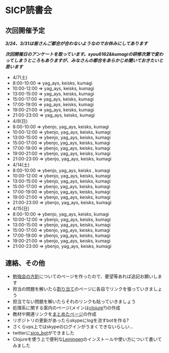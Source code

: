 #  SICP読書会

## 次回開催予定
***3/24、3/31は皆さんご都合が合わないようなのでお休みにしてあります***

***次回開催日のアンケートを取っています。syou6162&kumagiの研修次第で変わってしまうところもありますが、みなさんの都合をあらかじめ聞いておきたいと思います***

- 4/7(土)
 - 8:00-10:00 => yag_ays, keisks, kumagi
 - 10:00-12:00 => yag_ays, keisks, kumagi
 - 13:00-15:00 => yag_ays, keisks, kumagi
 - 15:00-17:00 => yag_ays, keisks, kumagi
 - 17:00-19:00 => yag_ays, keisks, kumagi
 - 19:00-21:00 => yag_ays, keisks, kumagi
 - 21:00-23:00 => yag_ays, keisks, kumagi
- 4/8(日)
 - 8:00-10:00 => ybenjo, yag_ays, keisks, kumagi
 - 10:00-12:00 => ybenjo, yag_ays, keisks, kumagi
 - 13:00-15:00 => ybenjo, yag_ays, keisks, kumagi
 - 15:00-17:00 => ybenjo, yag_ays, keisks, kumagi
 - 17:00-19:00 => ybenjo, yag_ays, keisks, kumagi
 - 19:00-21:00 => ybenjo, yag_ays, keisks, kumagi
 - 21:00-23:00 => ybenjo, yag_ays, keisks, kumagi
- 4/14(土)
 - 8:00-10:00 => ybenjo, yag_ays, keisks , kumagi
 - 10:00-12:00 => ybenjo, yag_ays, keisks, kumagi
 - 13:00-15:00 => ybenjo, yag_ays, keisks, kumagi
 - 15:00-17:00 => ybenjo, yag_ays, keisks, kumagi
 - 17:00-19:00 => ybenjo, yag_ays, keisks, kumagi
 - 19:00-21:00 => ybenjo, yag_ays, keisks, kumagi
 - 21:00-23:00 => ybenjo, yag_ays, keisks, kumagi
- 4/15(日)
 - 8:00-10:00 => ybenjo, yag_ays, keisks, kumagi
 - 10:00-12:00 => ybenjo, yag_ays, keisks, kumagi
 - 13:00-15:00 => ybenjo, yag_ays, keisks, kumagi
 - 15:00-17:00 => ybenjo, yag_ays, keisks, kumagi
 - 17:00-19:00 => ybenjo, yag_ays, keisks, kumagi
 - 19:00-21:00 => ybenjo, yag_ays, keisks, kumagi
 - 21:00-23:00 => ybenjo, yag_ays, keisks, kumagi

<!-- * [次回用のwikiページ](https://github.com/sicp/ikoma-sicp/wiki/20120318) -->

## 連絡、その他
* [勉強会の方針](https://github.com/sicp/ikoma-sicp/wiki/方針)についてのページを作ったので、要望等あれば追記お願いします
* 担当の問題を解いたら[割り当て](https://github.com/sicp/ikoma-sicp/wiki/Assignments)のページに各自でリンクを張っていきましょう
 * 担当でない問題を解いたらそれのリンクも貼っていきましょう
* 処理系に関する案内のページ(メインは[clojure](https://github.com/sicp/ikoma-sicp/wiki/Clojure)?)の作成
* 教材や関連リンクを[まとめたページ](https://github.com/sicp/ikoma-sicp/wiki/SICP)の作成
* リポジトリの更新があったらskypeにlogを流すbotを作る?
 * さくらvps上ではskypeのログインがうまくできないらしい...
 * twitterに[sicp_bot](http://twitter.com/sicp_bot)ができました
* Clojureを使う上で便利な[Leiningen](https://github.com/sicp/ikoma-sicp/wiki/Leiningen)のインストールや使い方について書いてみました
